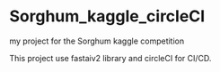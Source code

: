 # Sorghum_kaggle_circleCI
my project for the Sorghum kaggle competition

This project use fastaiv2 library and circleCI for CI/CD.
